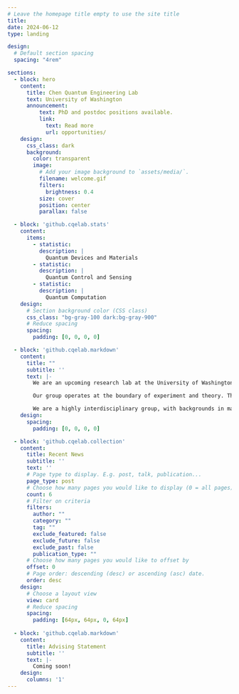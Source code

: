 ```yaml
---
# Leave the homepage title empty to use the site title
title:
date: 2024-06-12
type: landing

design:
  # Default section spacing
  spacing: "4rem"

sections:
  - block: hero
    content:
      title: Chen Quantum Engineering Lab
      text: University of Washington
      announcement:
          text: PhD and postdoc positions available.
          link:
            text: Read more
            url: opportunities/
    design:
      css_class: dark
      background:
        color: transparent
        image:
          # Add your image background to `assets/media/`.
          filename: welcome.gif
          filters:
            brightness: 0.4
          size: cover
          position: center
          parallax: false

  - block: 'github.cqelab.stats'
    content:
      items:
        - statistic:
          description: |
            Quantum Devices and Materials
        - statistic: 
          description: |
            Quantum Control and Sensing
        - statistic: 
          description: |
            Quantum Computation
    design:
      # Section background color (CSS class)
      css_class: "bg-gray-100 dark:bg-gray-900"
      # Reduce spacing
      spacing:
        padding: [0, 0, 0, 0]

  - block: 'github.cqelab.markdown'
    content:
      title: ""
      subtitle: ''
      text: |-
        We are an upcoming research lab at the University of Washington. Our aim is to advance **Quantum Science and Engineering** through the experimental and theoretical study of solid-state platforms spanning **Superconducting quantum circuits**, **atomic-scale defect centers**, and **nanophononics**. 

        Our group operates at the boundary of experiment and theory. Through a co-design process, we seek to 1) develop a profound understanding of quantum device physics and materials challenges, and 2) to build enabling next-generation solid-state quantum devices for quantum computation, quantum sensing, and quantum communication. Check out our [research](projects/) page for more information.

        We are a highly interdisciplinary group, with backgrounds in materials science, mechanical engineering, electrical engineering, and physics. We are always looking for talented and motivated students and postdocs to join our group. Check our [open positions](opportunities/) page for more information.
    design:
      spacing:
        padding: [0, 0, 0, 0]

  - block: 'github.cqelab.collection'
    content:
      title: Recent News
      subtitle: ''
      text: ''
      # Page type to display. E.g. post, talk, publication...
      page_type: post
      # Choose how many pages you would like to display (0 = all pages)
      count: 6
      # Filter on criteria
      filters:
        author: ""
        category: ""
        tag: ""
        exclude_featured: false
        exclude_future: false
        exclude_past: false
        publication_type: ""
      # Choose how many pages you would like to offset by
      offset: 0
      # Page order: descending (desc) or ascending (asc) date.
      order: desc
    design:
      # Choose a layout view
      view: card
      # Reduce spacing
      spacing:
        padding: [64px, 64px, 0, 64px]
        
  - block: 'github.cqelab.markdown'
    content:
      title: Advising Statement
      subtitle: ''
      text: |-
        Coming soon!
    design:
      columns: '1'
---
```

